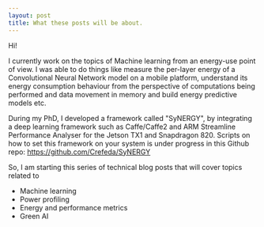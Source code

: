 ```yaml
---
layout: post
title: What these posts will be about.
---
```


Hi!

I currently work on the topics of Machine learning from an energy-use point of view. I was able to do things like measure the per-layer energy of a Convolutional Neural Network model on a mobile platform, understand its energy consumption behaviour from the perspective of computations being performed and data movement in memory and build energy predictive models etc.

During my PhD, I developed a framework called "SyNERGY", by integrating a deep learning framework such as Caffe/Caffe2 and ARM Streamline Performance Analyser for the Jetson TX1 and Snapdragon 820. Scripts on how to set this framework on your system is under progress in this Github repo: https://github.com/Crefeda/SyNERGY

So, I am starting this series of technical blog posts that will cover topics related to 
- Machine learning
- Power profiling
- Energy and performance metrics
- Green AI


